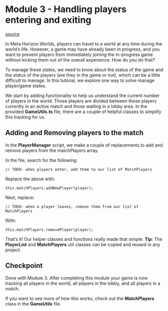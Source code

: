 # Module 3 - Handling players entering and exiting

[source](https://developers.meta.com/horizon-worlds/learn/documentation/tutorial-worlds/multiplayer-lobby-tutorial/module-3-handling-players-entering-and-exiting)

In Meta Horizon Worlds, players can travel to a world at any time during the world’s life. However, a game may have already been in progress, and you want to prevent players from immediately joining the in-progress game without kicking them out of the overall experience. How do you do that?

To manage these states, we need to know about the status of the game and the status of the players (are they in the game or not), which can be a little difficult to manage. In this tutorial, we explore one way to solve manage player/game states.

We start by adding functionality to help us understand the current number of players in the world. Those players are divided between those players currently in an active match and those waiting in a lobby area. In the provided **GameUtils.ts** file, there are a couple of helpful classes to simplify this tracking for us.

## Adding and Removing players to the match

In the **PlayerManager** script, we make a couple of replacements to add and remove players from the matchPlayers array.

In the file, search for the following:

```
// TODO: when players enter, add them to our list of MatchPlayers
```

Replace the above with:

```
this.matchPlayers.addNewPlayer(player);
```

Next, replace:

```
// TODO: when a player leaves, remove them from our list of MatchPlayers
```

With:

```
this.matchPlayers.removePlayer(player);
```

That’s it! Our helper classes and functions really made that simple. **Tip**: The **PlayerList** and **MatchPlayers** util classes can be copied and reused in any project.

## Checkpoint

Done with Module 3. After completing this module your game is now tracking all players in the world, all players in the lobby, and all players in a match.

If you want to see more of how this works, check out the **MatchPlayers** class in the **GameUtils** file.

 

 

 

 

 

 

 

 

 

 

 

 

 

 

 

 

 

 

 

 

 

 

 

 

 

 

 

 

 

 

 

 

 

 

 

 

 

 

 

 

 

 

 

 

 

 